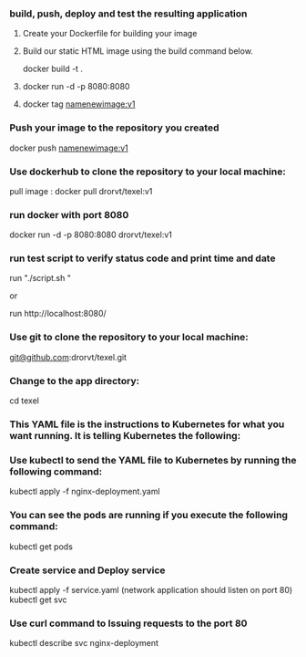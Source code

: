 ### build, push, deploy and test the resulting application

1. Create your Dockerfile for building your image
2. Build our static HTML image using the build command below.

   docker build -t <name> .
3. docker run -d -p 8080:8080 <name image>
4. docker tag <image-id> <namenewimage:v1>

### Push your image to the repository you created

docker push <namenewimage:v1>


### Use dockerhub to clone the repository to your local machine:

pull image : docker pull  drorvt/texel:v1

###  run docker with port 8080
docker run -d -p 8080:8080 drorvt/texel:v1

### run test script to verify status code and print time and date 
run "./script.sh "

or

run http://localhost:8080/ 



### Use git to clone the repository to your local machine:
git@github.com:drorvt/texel.git

###  Change to the app directory:

cd texel


### This YAML file is the instructions to Kubernetes for what you want running. It is telling Kubernetes the following:

### Use kubectl to send the YAML file to Kubernetes by running the following command:

kubectl apply -f nginx-deployment.yaml

### You can see the pods are running if you execute the following command:

kubectl get pods

### Create service and Deploy service

kubectl apply -f service.yaml (network application should listen on port 80)
kubectl get svc

### Use curl command to Issuing requests to the port 80
kubectl describe svc nginx-deployment







